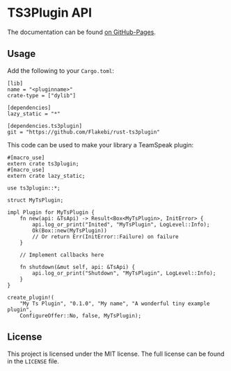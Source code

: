 TS3Plugin API
=============
The documentation can be found [on GitHub-Pages](https://flakebi.github.io/rust-ts3plugin/doc/ts3plugin/).

Usage
-----
Add the following to your `Cargo.toml`:
```
[lib]
name = "<pluginname>"
crate-type = ["dylib"]

[dependencies]
lazy_static = "*"

[dependencies.ts3plugin]
git = "https://github.com/Flakebi/rust-ts3plugin"
```

This code can be used to make your library a TeamSpeak plugin:
```
#[macro_use]
extern crate ts3plugin;
#[macro_use]
extern crate lazy_static;

use ts3plugin::*;

struct MyTsPlugin;

impl Plugin for MyTsPlugin {
    fn new(api: &TsApi) -> Result<Box<MyTsPlugin>, InitError> {
        api.log_or_print("Inited", "MyTsPlugin", LogLevel::Info);
        Ok(Box::new(MyTsPlugin))
        // Or return Err(InitError::Failure) on failure
    }

    // Implement callbacks here

    fn shutdown(&mut self, api: &TsApi) {
        api.log_or_print("Shutdown", "MyTsPlugin", LogLevel::Info);
    }
}

create_plugin!(
    "My Ts Plugin", "0.1.0", "My name", "A wonderful tiny example plugin",
    ConfigureOffer::No, false, MyTsPlugin);
```

License
-------
This project is licensed under the MIT license. The full license can be found in the `LICENSE` file.
